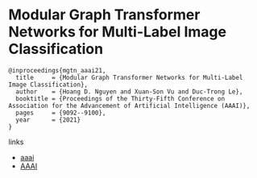 # Modular Graph Transformer Networks for Multi-Label Image Classification

```
@inproceedings{mgtn_aaai21,
  title     = {Modular Graph Transformer Networks for Multi-Label Image Classification},
  author    = {Hoang D. Nguyen and Xuan-Son Vu and Duc-Trong Le},
  booktitle = {Proceedings of the Thirty-Fifth Conference on Association for the Advancement of Artificial Intelligence (AAAI)},
  pages	    = {9092--9100},
  year      = {2021}
}
```

links
- [aaai](https://www.aaai.org/AAAI21Papers/AAAI-9663.NguyenH.pdf)
- [AAAI](https://ojs.aaai.org/index.php/AAAI/article/view/17098)